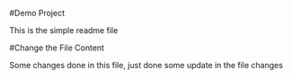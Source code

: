 #Demo Project 

This is the simple readme file

#Change the File Content

Some changes done in this file, just done some update in the file changes